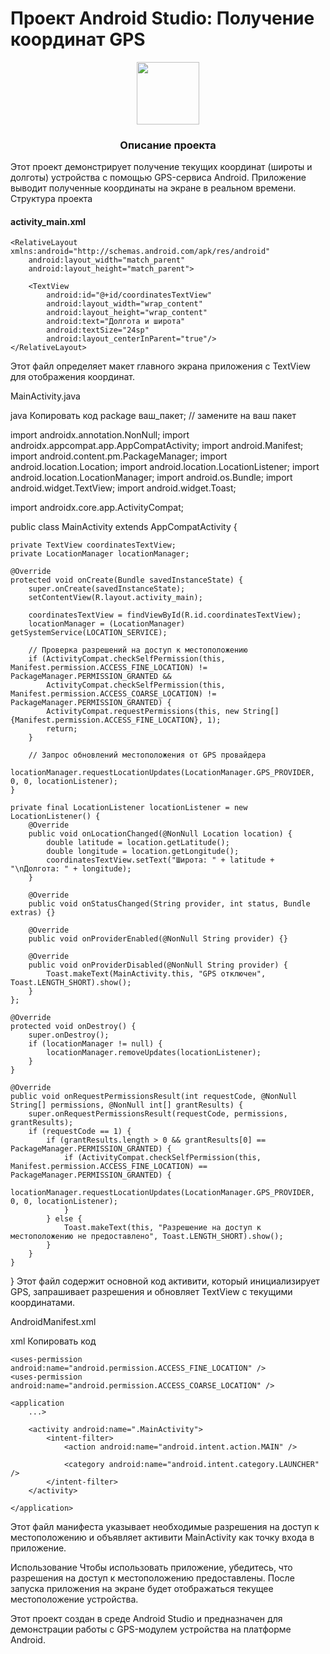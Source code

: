 # Проект Android Studio: Получение координат GPS
<div align="center">
  <img src="https://media.giphy.com/media/M9gbBd9nbDrOTu1Mqx/giphy.gif" width="100"/>
</div>

<div align = center>

  ### Описание проекта
</div> 

Этот проект демонстрирует получение текущих координат (широты и долготы) устройства с помощью GPS-сервиса Android. Приложение выводит полученные координаты на экране в реальном времени.
Структура проекта
#### activity_main.xml

```<?xml version="1.0" encoding="utf-8"?>
<RelativeLayout xmlns:android="http://schemas.android.com/apk/res/android"
    android:layout_width="match_parent"
    android:layout_height="match_parent">

    <TextView
        android:id="@+id/coordinatesTextView"
        android:layout_width="wrap_content"
        android:layout_height="wrap_content"
        android:text="Долгота и широта"
        android:textSize="24sp"
        android:layout_centerInParent="true"/>
</RelativeLayout>
```
Этот файл определяет макет главного экрана приложения с TextView для отображения координат.

MainActivity.java

java
Копировать код
package ваш_пакет; // замените на ваш пакет

import androidx.annotation.NonNull;
import androidx.appcompat.app.AppCompatActivity;
import android.Manifest;
import android.content.pm.PackageManager;
import android.location.Location;
import android.location.LocationListener;
import android.location.LocationManager;
import android.os.Bundle;
import android.widget.TextView;
import android.widget.Toast;

import androidx.core.app.ActivityCompat;

public class MainActivity extends AppCompatActivity {

    private TextView coordinatesTextView;
    private LocationManager locationManager;

    @Override
    protected void onCreate(Bundle savedInstanceState) {
        super.onCreate(savedInstanceState);
        setContentView(R.layout.activity_main);

        coordinatesTextView = findViewById(R.id.coordinatesTextView);
        locationManager = (LocationManager) getSystemService(LOCATION_SERVICE);

        // Проверка разрешений на доступ к местоположению
        if (ActivityCompat.checkSelfPermission(this, Manifest.permission.ACCESS_FINE_LOCATION) != PackageManager.PERMISSION_GRANTED &&
            ActivityCompat.checkSelfPermission(this, Manifest.permission.ACCESS_COARSE_LOCATION) != PackageManager.PERMISSION_GRANTED) {
            ActivityCompat.requestPermissions(this, new String[]{Manifest.permission.ACCESS_FINE_LOCATION}, 1);
            return;
        }

        // Запрос обновлений местоположения от GPS провайдера
        locationManager.requestLocationUpdates(LocationManager.GPS_PROVIDER, 0, 0, locationListener);
    }

    private final LocationListener locationListener = new LocationListener() {
        @Override
        public void onLocationChanged(@NonNull Location location) {
            double latitude = location.getLatitude();
            double longitude = location.getLongitude();
            coordinatesTextView.setText("Широта: " + latitude + "\nДолгота: " + longitude);
        }

        @Override
        public void onStatusChanged(String provider, int status, Bundle extras) {}

        @Override
        public void onProviderEnabled(@NonNull String provider) {}

        @Override
        public void onProviderDisabled(@NonNull String provider) {
            Toast.makeText(MainActivity.this, "GPS отключен", Toast.LENGTH_SHORT).show();
        }
    };

    @Override
    protected void onDestroy() {
        super.onDestroy();
        if (locationManager != null) {
            locationManager.removeUpdates(locationListener);
        }
    }

    @Override
    public void onRequestPermissionsResult(int requestCode, @NonNull String[] permissions, @NonNull int[] grantResults) {
        super.onRequestPermissionsResult(requestCode, permissions, grantResults);
        if (requestCode == 1) {
            if (grantResults.length > 0 && grantResults[0] == PackageManager.PERMISSION_GRANTED) {
                if (ActivityCompat.checkSelfPermission(this, Manifest.permission.ACCESS_FINE_LOCATION) == PackageManager.PERMISSION_GRANTED) {
                    locationManager.requestLocationUpdates(LocationManager.GPS_PROVIDER, 0, 0, locationListener);
                }
            } else {
                Toast.makeText(this, "Разрешение на доступ к местоположению не предоставлено", Toast.LENGTH_SHORT).show();
            }
        }
    }
}
Этот файл содержит основной код активити, который инициализирует GPS, запрашивает разрешения и обновляет TextView с текущими координатами.

AndroidManifest.xml

xml
Копировать код
<manifest xmlns:android="http://schemas.android.com/apk/res/android"
    package="ваш_пакет">

    <uses-permission android:name="android.permission.ACCESS_FINE_LOCATION" />
    <uses-permission android:name="android.permission.ACCESS_COARSE_LOCATION" />

    <application
        ...>

        <activity android:name=".MainActivity">
            <intent-filter>
                <action android:name="android.intent.action.MAIN" />

                <category android:name="android.intent.category.LAUNCHER" />
            </intent-filter>
        </activity>
        
    </application>
</manifest>
Этот файл манифеста указывает необходимые разрешения на доступ к местоположению и объявляет активити MainActivity как точку входа в приложение.

Использование
Чтобы использовать приложение, убедитесь, что разрешения на доступ к местоположению предоставлены. После запуска приложения на экране будет отображаться текущее местоположение устройства.

Этот проект создан в среде Android Studio и предназначен для демонстрации работы с GPS-модулем устройства на платформе Android.
